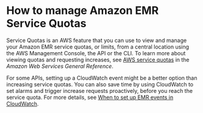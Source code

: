 # How to manage Amazon EMR Service Quotas<a name="emr-service-limits-strategy"></a>

Service Quotas is an AWS feature that you can use to view and manage your Amazon EMR service quotas, or limits, from a central location using the AWS Management Console, the API or the CLI\. To learn more about viewing quotas and requesting increases, see [AWS service quotas](https://docs.aws.amazon.com/general/latest/gr/aws_service_limits.html) in the *Amazon Web Services General Reference*\.

For some APIs, setting up a CloudWatch event might be a better option than increasing service quotas\. You can also save time by using CloudWatch to set alarms and trigger increase requests proactively, before you reach the service quota\. For more details, see [When to set up EMR events in CloudWatch](emr-service-limits-cloudwatch-events.md)\.